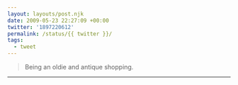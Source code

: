 ```yaml
---
layout: layouts/post.njk
date: 2009-05-23 22:27:09 +00:00
twitter: '1897220612'
permalink: /status/{{ twitter }}/
tags: 
  - tweet
---
```


> Being an oldie and antique shopping.

---
